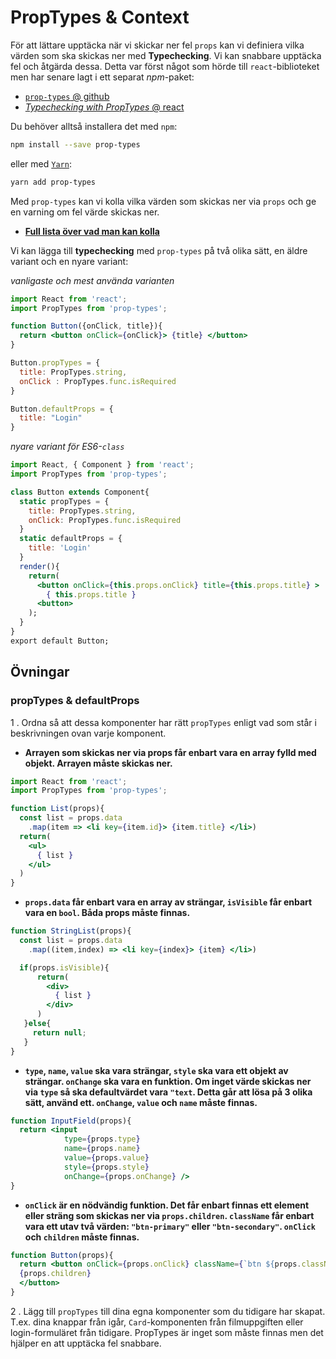 # PropTypes & Context

För att lättare upptäcka när vi skickar ner fel `props` kan vi definiera vilka värden som ska skickas ner med **Typechecking**. Vi kan snabbare upptäcka fel och åtgärda dessa. Detta var först något som hörde till `react`-biblioteket men har senare lagt i ett separat _npm_-paket:

 * [`prop-types` @ github](https://github.com/facebook/prop-types)
 * [_Typechecking with PropTypes_ @ react](https://facebook.github.io/react/docs/typechecking-with-proptypes.html)

Du behöver alltså installera det med `npm`:

```bash
npm install --save prop-types
```

eller med [`Yarn`](https://yarnpkg.com/lang/en/):

```bash
yarn add prop-types
```

Med `prop-types` kan vi kolla vilka värden som skickas ner via `props` och ge en varning om fel värde skickas ner. 

* [**Full lista över vad man kan kolla**](https://facebook.github.io/react/docs/typechecking-with-proptypes.html#proptypes)

Vi kan lägga till **typechecking** med `prop-types` på två olika sätt, en äldre variant och en nyare variant:

_vanligaste och mest använda varianten_
```jsx
import React from 'react';
import PropTypes from 'prop-types';

function Button({onClick, title}){
  return <button onClick={onClick}> {title} </button>
}

Button.propTypes = {
  title: PropTypes.string,
  onClick : PropTypes.func.isRequired
}

Button.defaultProps = {
  title: "Login"
}

```

_nyare variant för ES6-`class`_
```jsx
import React, { Component } from 'react';
import PropTypes from 'prop-types';

class Button extends Component{
  static propTypes = {
    title: PropTypes.string,
    onClick: PropTypes.func.isRequired
  }
  static defaultProps = {
    title: 'Login'
  }
  render(){
    return(
      <button onClick={this.props.onClick} title={this.props.title} >
        { this.props.title } 
      <button>
    );
  }
}
export default Button;
```


## Övningar

### propTypes & defaultProps

1 . Ordna så att dessa komponenter har rätt `propTypes` enligt vad som står i beskrivningen ovan varje komponent.

* **Arrayen som skickas ner via props får enbart vara en array fylld med objekt. Arrayen måste skickas ner.**

```jsx
import React from 'react';
import PropTypes from 'prop-types';

function List(props){
  const list = props.data
    .map(item => <li key={item.id}> {item.title} </li>)
  return(
    <ul>
      { list }
    </ul>
  )
}

```

* **`props.data` får enbart vara en array av strängar, `isVisible` får enbart vara en `bool`. Båda props måste finnas.** 

```jsx
function StringList(props){
  const list = props.data
    .map((item,index) => <li key={index}> {item} </li>)

  if(props.isVisible){
      return(
        <div>
          { list }
        </div>
      )
   }else{
     return null;
   }
}
```

* **`type`, `name`, `value` ska vara strängar, `style` ska vara ett objekt av strängar. `onChange` ska vara en funktion. Om inget värde skickas ner via `type` så ska defaultvärdet vara `"text`. Detta går att lösa på 3 olika sätt, använd ett. `onChange`, `value` och `name` måste finnas.**

```jsx
function InputField(props){
  return <input
            type={props.type}
            name={props.name}
            value={props.value}
            style={props.style}
            onChange={props.onChange} />
}
```

* **`onClick` är en nödvändig funktion. Det får enbart finnas ett element eller sträng som skickas ner via `props.children`. `className` får enbart vara ett utav två värden: `"btn-primary"` eller `"btn-secondary"`. `onClick` och `children` måste finnas.**

```jsx
function Button(props){
  return <button onClick={props.onClick} className={`btn ${props.className}`} > 
  {props.children} 
  </button>
}

```

2 . Lägg till `propTypes` till dina egna komponenter som du tidigare har skapat. T.ex. dina knappar från igår, `Card`-komponenten från filmuppgiften eller login-formuläret från tidigare. PropTypes är inget som måste finnas men det hjälper en att upptäcka fel snabbare.

